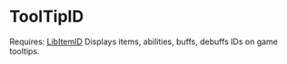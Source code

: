 # ToolTipID
 Requires: [LibItemID](https://github.com/Homerocker/LibItemID)
 Displays items, abilities, buffs, debuffs IDs on game tooltips.
